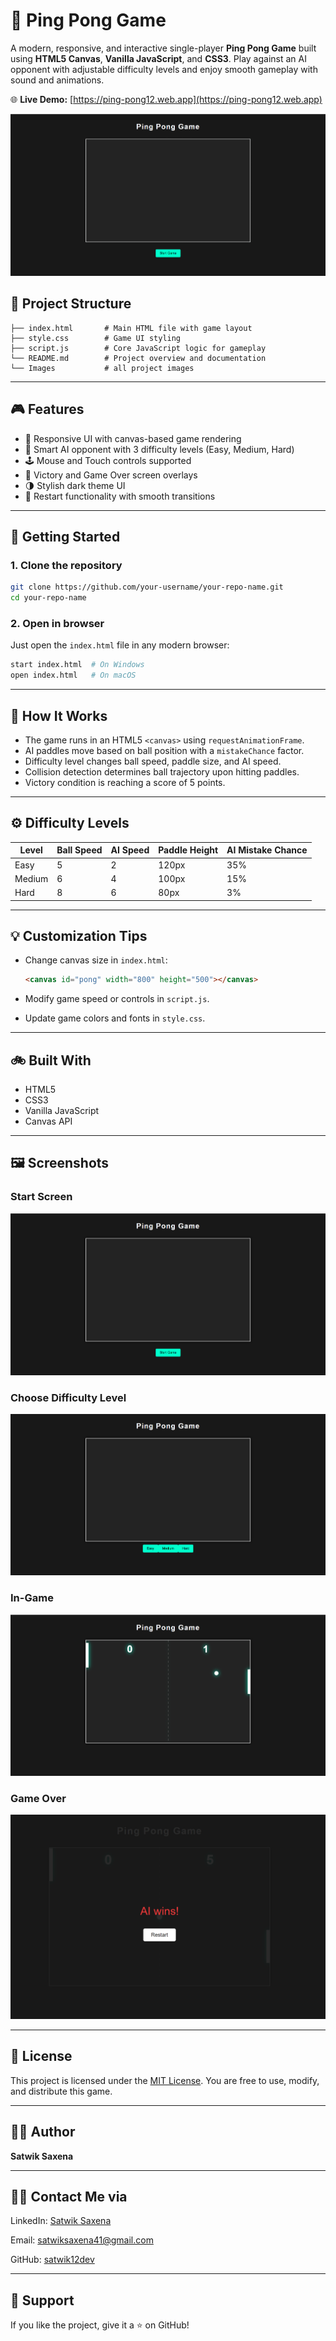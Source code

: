 # 🏓 Ping Pong Game

A modern, responsive, and interactive single-player **Ping Pong Game** built using **HTML5 Canvas**, **Vanilla JavaScript**, and **CSS3**. Play against an AI opponent with adjustable difficulty levels and enjoy smooth gameplay with sound and animations.

🌐 **Live Demo:** [https://ping-pong12.web.app](https://ping-pong12.web.app)

![Game Preview](Images/oveer.gif)


## 📂 Project Structure

```plaintext
├── index.html       # Main HTML file with game layout
├── style.css        # Game UI styling
├── script.js        # Core JavaScript logic for gameplay
└── README.md        # Project overview and documentation
└── Images           # all project images
```

---

## 🎮 Features

* 🎯 Responsive UI with canvas-based game rendering
* 🤖 Smart AI opponent with 3 difficulty levels (Easy, Medium, Hard)
* 🕹️ Mouse and Touch controls supported
* 🎉 Victory and Game Over screen overlays
* 🌗 Stylish dark theme UI
* 🔁 Restart functionality with smooth transitions

---

## 🚀 Getting Started

### 1. Clone the repository

```bash
git clone https://github.com/your-username/your-repo-name.git
cd your-repo-name
```

### 2. Open in browser

Just open the `index.html` file in any modern browser:

```bash
start index.html  # On Windows
open index.html   # On macOS
```

---

## 🧠 How It Works

* The game runs in an HTML5 `<canvas>` using `requestAnimationFrame`.
* AI paddles move based on ball position with a `mistakeChance` factor.
* Difficulty level changes ball speed, paddle size, and AI speed.
* Collision detection determines ball trajectory upon hitting paddles.
* Victory condition is reaching a score of 5 points.

---

## ⚙️ Difficulty Levels

| Level  | Ball Speed | AI Speed | Paddle Height | AI Mistake Chance |
| ------ | ---------- | -------- | ------------- | ----------------- |
| Easy   | 5          | 2        | 120px         | 35%               |
| Medium | 6          | 4        | 100px         | 15%               |
| Hard   | 8          | 6        | 80px          | 3%                |

---

## 💡 Customization Tips

* Change canvas size in `index.html`:

  ```html
  <canvas id="pong" width="800" height="500"></canvas>
  ```

* Modify game speed or controls in `script.js`.

* Update game colors and fonts in `style.css`.

---

## 🚲 Built With

* HTML5
* CSS3
* Vanilla JavaScript
* Canvas API

---

## 🖼️ Screenshots

### Start Screen

![Start Screen](Images/Opening.png)


### Choose Difficulty Level

![Choose Difficulty Level](Images/choose.png)

### In-Game

![Gameplay](Images/gameplay.png)

### Game Over

![Game Over](Images/win.png)

---

## 📝 License

This project is licensed under the [MIT License](LICENSE).
You are free to use, modify, and distribute this game.

---

## 👨‍💻 Author
**Satwik Saxena**

---
## 👨‍💼 Contact Me via

LinkedIn: [Satwik Saxena](https://www.linkedin.com/in/satwik-12-dev/)

Email: satwiksaxena41@gmail.com

GitHub: [satwik12dev](https://github.com/satwik12dev)

---
## 🌟 Support

If you like the project, give it a ⭐ on GitHub!
